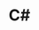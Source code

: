---
layout: list
title: C#
slug: csharp
menu: true
submenu: true
order: 1
description: >
  C# 프로그래밍 언어를 이해하고 윈도우 응용프로그램 개발하는 내용을 주로 다룹니다. 
---